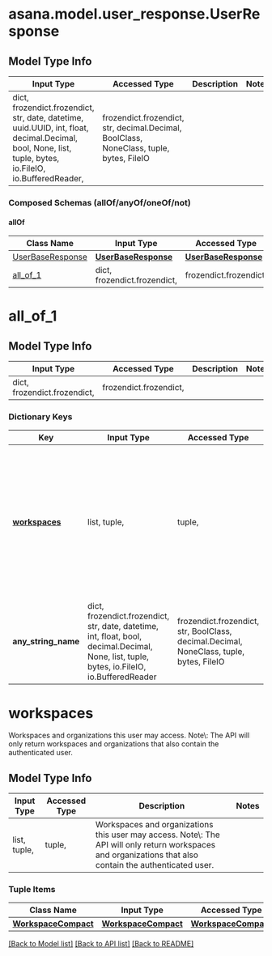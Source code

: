 # asana.model.user_response.UserResponse

## Model Type Info
Input Type | Accessed Type | Description | Notes
------------ | ------------- | ------------- | -------------
dict, frozendict.frozendict, str, date, datetime, uuid.UUID, int, float, decimal.Decimal, bool, None, list, tuple, bytes, io.FileIO, io.BufferedReader,  | frozendict.frozendict, str, decimal.Decimal, BoolClass, NoneClass, tuple, bytes, FileIO |  | 

### Composed Schemas (allOf/anyOf/oneOf/not)
#### allOf
Class Name | Input Type | Accessed Type | Description | Notes
------------- | ------------- | ------------- | ------------- | -------------
[UserBaseResponse](UserBaseResponse.md) | [**UserBaseResponse**](UserBaseResponse.md) | [**UserBaseResponse**](UserBaseResponse.md) |  | 
[all_of_1](#all_of_1) | dict, frozendict.frozendict,  | frozendict.frozendict,  |  | 

# all_of_1

## Model Type Info
Input Type | Accessed Type | Description | Notes
------------ | ------------- | ------------- | -------------
dict, frozendict.frozendict,  | frozendict.frozendict,  |  | 

### Dictionary Keys
Key | Input Type | Accessed Type | Description | Notes
------------ | ------------- | ------------- | ------------- | -------------
**[workspaces](#workspaces)** | list, tuple,  | tuple,  | Workspaces and organizations this user may access. Note\\: The API will only return workspaces and organizations that also contain the authenticated user. | [optional] 
**any_string_name** | dict, frozendict.frozendict, str, date, datetime, int, float, bool, decimal.Decimal, None, list, tuple, bytes, io.FileIO, io.BufferedReader | frozendict.frozendict, str, BoolClass, decimal.Decimal, NoneClass, tuple, bytes, FileIO | any string name can be used but the value must be the correct type | [optional]

# workspaces

Workspaces and organizations this user may access. Note\\: The API will only return workspaces and organizations that also contain the authenticated user.

## Model Type Info
Input Type | Accessed Type | Description | Notes
------------ | ------------- | ------------- | -------------
list, tuple,  | tuple,  | Workspaces and organizations this user may access. Note\\: The API will only return workspaces and organizations that also contain the authenticated user. | 

### Tuple Items
Class Name | Input Type | Accessed Type | Description | Notes
------------- | ------------- | ------------- | ------------- | -------------
[**WorkspaceCompact**](WorkspaceCompact.md) | [**WorkspaceCompact**](WorkspaceCompact.md) | [**WorkspaceCompact**](WorkspaceCompact.md) |  | 

[[Back to Model list]](../../README.md#documentation-for-models) [[Back to API list]](../../README.md#documentation-for-api-endpoints) [[Back to README]](../../README.md)

